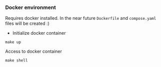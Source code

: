 ### Docker environment

Requires docker installed. In the near future `Dockerfile` and `compose.yaml` files will be created :)

- Initialize docker container
```
make up
```

Access to docker container
```
make shell
```